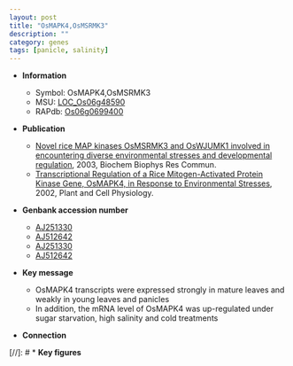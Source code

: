 ```yaml
---
layout: post
title: "OsMAPK4,OsMSRMK3"
description: ""
category: genes
tags: [panicle, salinity]
---
```


* **Information**  
    + Symbol: OsMAPK4,OsMSRMK3  
    + MSU: [LOC_Os06g48590](http://rice.plantbiology.msu.edu/cgi-bin/ORF_infopage.cgi?orf=LOC_Os06g48590)  
    + RAPdb: [Os06g0699400](http://rapdb.dna.affrc.go.jp/viewer/gbrowse_details/irgsp1?name=Os06g0699400)  

* **Publication**  
    + [Novel rice MAP kinases OsMSRMK3 and OsWJUMK1 involved in encountering diverse environmental stresses and developmental regulation](http://www.ncbi.nlm.nih.gov/pubmed?term=Novel+rice+MAP+kinases+OsMSRMK3+and+OsWJUMK1+involved+in+encountering+diverse+environmental+stresses+and+developmental+regulation%5BTitle%5D), 2003, Biochem Biophys Res Commun.
    + [Transcriptional Regulation of a Rice Mitogen-Activated Protein Kinase Gene, OsMAPK4, in Response to Environmental Stresses](http://www.ncbi.nlm.nih.gov/pubmed?term=Transcriptional+Regulation+of+a+Rice+Mitogen-Activated+Protein+Kinase+Gene,+OsMAPK4,+in+Response+to+Environmental+Stresses%5BTitle%5D), 2002, Plant and Cell Physiology.

* **Genbank accession number**  
    + [AJ251330](http://www.ncbi.nlm.nih.gov/nuccore/AJ251330)
    + [AJ512642](http://www.ncbi.nlm.nih.gov/nuccore/AJ512642)
    + [AJ251330](http://www.ncbi.nlm.nih.gov/nuccore/AJ251330)
    + [AJ512642](http://www.ncbi.nlm.nih.gov/nuccore/AJ512642)

* **Key message**  
    + OsMAPK4 transcripts were expressed strongly in mature leaves and weakly in young leaves and panicles
    + In addition, the mRNA level of OsMAPK4 was up-regulated under sugar starvation, high salinity and cold treatments

* **Connection**  

[//]: # * **Key figures**  


